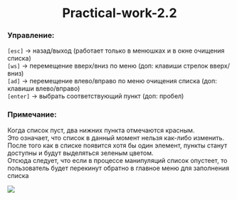 <h1 align="center"> Practical-work-2.2</h1>

<h3>Управление:</h3>
<p>
  <code>[esc]</code> -> назад/выход (работает только в менюшках и в окне очищения списка) <br>
  <code>[ws]</code> -> перемещение вверх/вниз по меню (доп: клавиши стрелок вверх/вниз) <br>
  <code>[ad]</code> -> перемещение влево/вправо по меню очищения списка (доп: клавиши влево/вправо) <br>
  <code>[enter]</code> -> выбрать соответствующий пункт (доп: пробел) <br>
</p>
<h3>Примечание:</h3>

<p>
  Когда список пуст, два нижних пункта отмечаются красным.<br>
  Это означает, что список в данный момент нельзя как-либо изменить.<br>
  После того как в списке появится хотя бы один элемент, пункты станут доступны и будут выделяться зеленым цветом.<br>
  Отсюда следует, что если в процессе манипуляций список опустеет, то пользователь будет перекинут обратно в главное меню для заполнения списка<br>
</p>

<img src="https://psv4.userapi.com/c536132/u82712113/docs/d11/26b8a37f1d5f/pngegg.png?extra=fV9YogJS6NDKQt_MmUkd83H_LDkpk0lTt2gyKwTK2_8pesk8rIy2AZxpqc2LywH67KgB-CWfoxS-69DudMT7q5jhmLhTcOzieQyk_aZ_Asdybo85KoqswNx0oLYSh9xuu2Je8-pD6WHS_ZSWphq1fZo">
